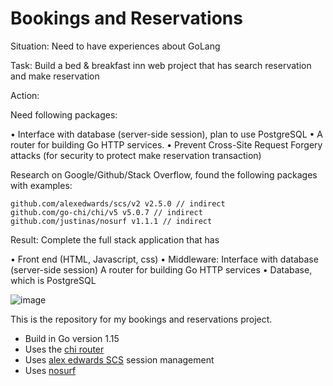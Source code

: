 # Bookings and Reservations

Situation:  Need to have experiences about GoLang

Task:  Build a bed & breakfast inn web project that has search reservation and make reservation 

Action:

Need following packages:

•	Interface with database (server-side session), plan to use PostgreSQL
•	A router for building Go HTTP services.
•	Prevent Cross-Site Request Forgery attacks (for security to protect make reservation transaction)

Research on Google/Github/Stack Overflow, found the following packages with examples:

	github.com/alexedwards/scs/v2 v2.5.0 // indirect
	github.com/go-chi/chi/v5 v5.0.7 // indirect
	github.com/justinas/nosurf v1.1.1 // indirect

Result:
Complete the full stack application that has 

•	Front end (HTML, Javascript, css)
•	Middleware:
      		Interface with database (server-side session)
     		 A router for building Go HTTP services
•	Database, which is PostgreSQL

![image](https://github.com/user-attachments/assets/ef51bd5e-2f2d-4f78-a3d9-de7bf0aeafd7)


This is the repository for my bookings and reservations project.

- Build in Go version 1.15
- Uses the [chi router](https://github.com/go-chi/chi)
- Uses [alex edwards SCS](https://github.com/alexedwards/scs/v2) session management
- Uses [nosurf](https://github.com/justinas/nosurf)
